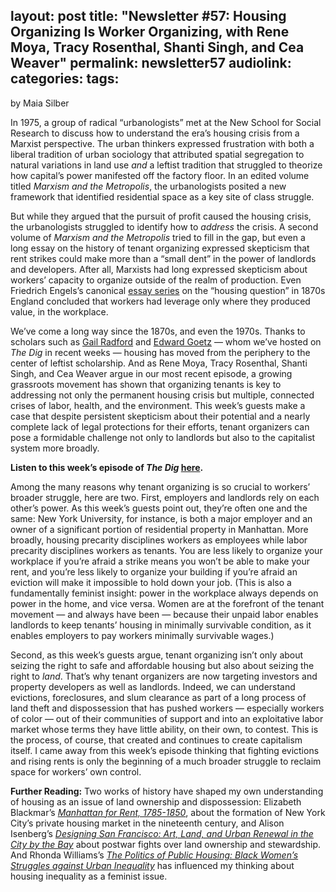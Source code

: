 
layout: post
title: "Newsletter #57: Housing Organizing Is Worker Organizing, with Rene Moya, Tracy Rosenthal, Shanti Singh, and Cea Weaver"
permalink: newsletter57
audiolink: 
categories: 
tags: 
---

by Maia Silber

In 1975, a group of radical “urbanologists” met at the New School for Social Research to discuss how to understand the era’s housing crisis from a Marxist perspective. The urban thinkers expressed frustration with both a liberal tradition of urban sociology that attributed spatial segregation to natural variations in land use *and* a leftist tradition that struggled to theorize how capital’s power manifested off the factory floor. In an edited volume titled *Marxism and the Metropolis*, the urbanologists posited a new framework that identified residential space as a key site of class struggle. 

But while they argued that the pursuit of profit caused the housing crisis, the urbanologists struggled to identify how to *address* the crisis. A second volume of *Marxism and the Metropolis* tried to fill in the gap, but even a long essay on the history of tenant organizing expressed skepticism that rent strikes could make more than a “small dent” in the power of landlords and developers. After all, Marxists had long expressed skepticism about workers’ capacity to organize outside of the realm of production. Even Friedrich Engels’s canonical [essay series](https://www.marxists.org/archive/marx/works/1872/housing-question) on the “housing question” in 1870s England concluded that workers had leverage only where they produced value, in the workplace. 

We’ve come a long way since the 1870s, and even the 1970s. Thanks to scholars such as [Gail Radford](https://thedigradio.com/podcast/modern-housing-w-gail-radford) and [Edward Goetz](https://thedigradio.com/podcast/new-deal-ruins-w-edward-goetz) — whom we’ve hosted on *The Dig* in recent weeks — housing has moved from the periphery to the center of leftist scholarship. And as Rene Moya, Tracy Rosenthal, Shanti Singh, and Cea Weaver argue in our most recent episode, a growing grassroots movement has shown that organizing tenants is key to addressing not only the permanent housing crisis but multiple, connected crises of labor, health, and the environment. This week’s guests make a case that despite persistent skepticism about their potential and a nearly complete lack of legal protections for their efforts, tenant organizers can pose a formidable challenge not only to landlords but also to the capitalist system more broadly.

**Listen to this week’s episode of *The Dig* [here](https://thedigradio.com/podcast/the-politics-and-practice-of-tenant-organizing).**

Among the many reasons why tenant organizing is so crucial to workers’ broader struggle, here are two. First, employers and landlords rely on each other’s power. As this week’s guests point out, they’re often one and the same: New York University, for instance, is both a major employer and an owner of a significant portion of residential property in Manhattan. More broadly, housing precarity disciplines workers as employees while labor precarity disciplines workers as tenants. You are less likely to organize your workplace if you’re afraid a strike means you won’t be able to make your rent, and you’re less likely to organize your building if you’re afraid an eviction will make it impossible to hold down your job. (This is also a fundamentally feminist insight: power in the workplace always depends on power in the home, and vice versa. Women are at the forefront of the tenant movement — and always have been — because their unpaid labor enables landlords to keep tenants’ housing in minimally survivable condition, as it enables employers to pay workers minimally survivable wages.) 

Second, as this week’s guests argue, tenant organizing isn’t only about seizing the right to safe and affordable housing but also about seizing the right to *land*. That’s why tenant organizers are now targeting investors and property developers as well as landlords. Indeed, we can understand evictions, foreclosures, and slum clearance as part of a long process of land theft and dispossession that has pushed workers — especially workers of color — out of their communities of support and into an exploitative labor market whose terms they have little ability, on their own, to contest. This is the process, of course, that created and continues to create capitalism itself. I came away from this week’s episode thinking that fighting evictions and rising rents is only the beginning of a much broader struggle to reclaim space for workers’ own control. 

**Further Reading:** 
Two works of history have shaped my own understanding of housing as an issue of land ownership and dispossession: Elizabeth Blackmar’s *[Manhattan for Rent, 1785-1850](https://www.cornellpress.cornell.edu/book/9780801499739/manhattan-for-rent-17851850/#bookTabs=1)*, about the formation of New York City’s private housing market in the nineteenth century, and Alison Isenberg’s *[Designing San Francisco: Art, Land, and Urban Renewal in the City by the Bay](https://press.princeton.edu/books/hardcover/9780691172545/designing-san-francisco)* about postwar fights over land ownership and stewardship. And Rhonda Williams’s *[The Politics of Public Housing: Black Women’s Struggles against Urban Inequality](https://global.oup.com/academic/product/the-politics-of-public-housing-9780195306514?cc=fr&lang=en&)* has influenced my thinking about housing inequality as a feminist issue. 
